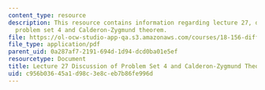 ```yaml
---
content_type: resource
description: This resource contains information regarding lecture 27, discussion of
  problem set 4 and Calderon-Zygmund theorem.
file: https://ol-ocw-studio-app-qa.s3.amazonaws.com/courses/18-156-differential-analysis-ii-partial-differential-equations-and-fourier-analysis-spring-2016/c956b03645a1d98c3e8ceb7b86fe996d_MIT18_156S16_lec27.pdf
file_type: application/pdf
parent_uid: 0a287af7-2191-694d-1d94-dcd0ba01e5ef
resourcetype: Document
title: Lecture 27 Discussion of Problem Set 4 and Calderon-Zygmund Theorem
uid: c956b036-45a1-d98c-3e8c-eb7b86fe996d
---
```

